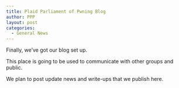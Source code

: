 ```yaml
---
title: Plaid Parliament of Pwning Blog
author: PPP
layout: post
categories:
  - General News
---
```

Finally, we&#8217;ve got our blog set up.

This place is going to be used to communicate with other groups and public.

We plan to post update news and write-ups that we publish here.